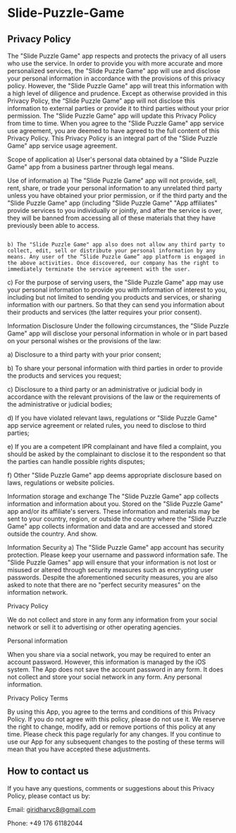 # Slide-Puzzle-Game

## Privacy Policy

The "Slide Puzzle Game" app respects and protects the privacy of all users who use the service. In order to provide you with more accurate and more personalized services, the "Slide Puzzle Game" app will use and disclose your personal information in accordance with the provisions of this privacy policy. However, the "Slide Puzzle Game" app will treat this information with a high level of diligence and prudence. Except as otherwise provided in this Privacy Policy, the “Slide Puzzle Game” app will not disclose this information to external parties or provide it to third parties without your prior permission. The "Slide Puzzle Game" app will update this Privacy Policy from time to time. When you agree to the "Slide Puzzle Game" app service use agreement, you are deemed to have agreed to the full content of this Privacy Policy. This Privacy Policy is an integral part of the "Slide Puzzle Game" app service usage agreement.

Scope of application
a) User's personal data obtained by a "Slide Puzzle Game" app from a business partner through legal means.

Use of information
a) The "Slide Puzzle Game" app will not provide, sell, rent, share, or trade your personal information to any unrelated third party unless you have obtained your prior permission, or if the third party and the "Slide Puzzle Game" app (including "Slide Puzzle Game" "App affiliates" provide services to you individually or jointly, and after the service is over, they will be banned from accessing all of these materials that they have previously been able to access.
                                                                                                                                                                                                                                         
                                                                                                                                                                                                                                         b) The "Slide Puzzle Game" app also does not allow any third party to collect, edit, sell or distribute your personal information by any means. Any user of the “Slide Puzzle Game” app platform is engaged in the above activities. Once discovered, our company has the right to immediately terminate the service agreement with the user.

c) For the purpose of serving users, the "Slide Puzzle Game" app may use your personal information to provide you with information of interest to you, including but not limited to sending you products and services, or sharing information with our partners. So that they can send you information about their products and services (the latter requires your prior consent).

Information Disclosure
Under the following circumstances, the "Slide Puzzle Game" app will disclose your personal information in whole or in part based on your personal wishes or the provisions of the law:

a) Disclosure to a third party with your prior consent;

b) To share your personal information with third parties in order to provide the products and services you request;

c) Disclosure to a third party or an administrative or judicial body in accordance with the relevant provisions of the law or the requirements of the administrative or judicial bodies;

d) If you have violated relevant laws, regulations or "Slide Puzzle Game" app service agreement or related rules, you need to disclose to third parties;

e) If you are a competent IPR complainant and have filed a complaint, you should be asked by the complainant to disclose it to the respondent so that the parties can handle possible rights disputes;

f) Other "Slide Puzzle Game" app deems appropriate disclosure based on laws, regulations or website policies.

Information storage and exchange
The "Slide Puzzle Game" app collects information and information about you. Stored on the "Slide Puzzle Game" app and/or its affiliate's servers. These information and materials may be sent to your country, region, or outside the country where the "Slide Puzzle Game" app collects information and data and are accessed and stored outside the country. And show.

Information Security
a) The "Slide Puzzle Game" app account has security protection. Please keep your username and password information safe. The "Slide Puzzle Games" app will ensure that your information is not lost or misused or altered through security measures such as encrypting user passwords. Despite the aforementioned security measures, you are also asked to note that there are no "perfect security measures" on the information network.

Privacy Policy

We do not collect and store in any form any information from your social network or sell it to advertising or other operating agencies.

Personal information

When you share via a social network, you may be required to enter an account password. However, this information is managed by the iOS system. The App does not save the account password in any form. It does not collect and store your social network in any form. Any personal information.

Privacy Policy Terms

By using this App, you agree to the terms and conditions of this Privacy Policy. If you do not agree with this policy, please do not use it. We reserve the right to change, modify, add or remove portions of this policy at any time. Please check this page regularly for any changes. If you continue to use our App for any subsequent changes to the posting of these terms will mean that you have accepted these adjustments.

## How to contact us

If you have any questions, comments or suggestions about this Privacy Policy, please contact us by:

Email: giridharvc8@gmail.com

Phone: +49 176 61182044
